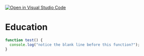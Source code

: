 [![Open in Visual Studio Code](https://classroom.github.com/assets/open-in-vscode-2e0aaae1b6195c2367325f4f02e2d04e9abb55f0b24a779b69b11b9e10269abc.svg)](https://classroom.github.com/online_ide?assignment_repo_id=16955439&assignment_repo_type=AssignmentRepo)
# Education
```javascript
function test() {
  console.log("notice the blank line before this function?");
}
```

